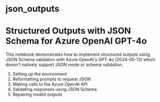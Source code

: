 # json_outputs
# Structured Outputs with JSON Schema for Azure OpenAI GPT-4o

This notebook demonstrates how to implement structured outputs using JSON Schema validation with Azure OpenAI's GPT-4o (2024-05-13) which doesn't natively support JSON mode or schema validation.

1. Setting up the environment
2. Reformatting prompts to request JSON
3. Making calls to the Azure OpenAI API
4. Validating responses using JSON Schema
5. Repairing invalid outputs

